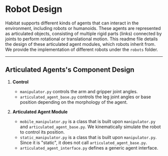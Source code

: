 Robot Design
==============================

Habitat supports different kinds of agents that can interact in the environment, including robots or humanoids. These agents are represented as articulated objects, consisting of multiple rigid parts (links) connected by joints to perform rotational or translational motion. This readme file details the design of these articulated agent modules, which robots inherit from. We provide the implementation of different robots under the `robots` folder.

---

## Articulated Agents's Component Design

1. **Control**
    - `manipulator.py` controls the arm and gripper joint angles.
    - `articulated_agent_base.py` controls the leg joint angles or base position depending on the morphology of the agent.

1. **Articulated Agent Module**
    - `mobile_manipulator.py` is a class that is built upon `manipulator.py` and `articulated_agent_base.py`. We kinematically simulate the robot to control its position.
    - `static_manipulator.py` is a class that is built upon `manipulator.py`. Since it is "static", it does not call `articulated_agent_base.py`.
    - `articulated_agent_interface.py` defines a generic agent interface.

